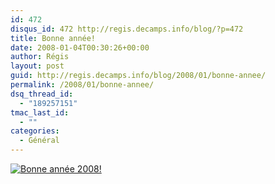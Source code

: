 ```yaml
---
id: 472
disqus_id: 472 http://regis.decamps.info/blog/?p=472
title: Bonne année!
date: 2008-01-04T00:30:26+00:00
author: Régis
layout: post
guid: http://regis.decamps.info/blog/2008/01/bonne-annee/
permalink: /2008/01/bonne-annee/
dsq_thread_id:
  - "189257151"
tmac_last_id:
  - ""
categories:
  - Général
---
```

<a href='http://regis.decamps.info/blog/2008/01/bonne-annee/bonne-annee-2008/' rel='attachment wp-att-471' title='Bonne année 2008!'><img src='http://regis.decamps.info/blog/wp-content/uploads/2008/01/bonne_annee_2008.thumbnail.png' alt='Bonne année 2008!' /></a>
